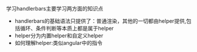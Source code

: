 学习handlerbars主要学习两方面的知识点
- handlerbars的基础语法只提供了：普通渲染，其他的一切都由helper提供,包括循环、条件判断等本质上都是属于helper
- helper分为内置helper和自定义helper
- 如何理解helper:类似angular中的指令
